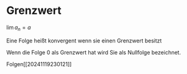 # Grenzwert 

$\lim a_n= a$

Eine Folge heißt konvergent wenn sie einen Grenzwert besitzt 

Wenn die Folge 0 als Grenzwert hat wird Sie als Nullfolge bezeichnet. 


Folgen[[20241119230121]]